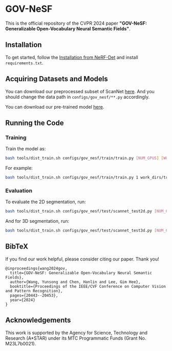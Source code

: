 # GOV-NeSF

This is the official repository of the CVPR 2024 paper **"GOV-NeSF: Generalizable Open-Vocabulary Neural Semantic Fields"**. 

## Installation

To get started, follow the [Installation from NeRF-Det](https://github.com/facebookresearch/NeRF-Det) and install ```requirements.txt```.


## Acquiring Datasets and Models
You can download our preprocessed subset of ScanNet [here](https://drive.google.com/file/d/1GjfdpOi8ukJrvFSOplk-zkTlIeUx99Iv/view?usp=drive_link). And you should change the data path in ```configs/gov_nesf/**.py``` accordingly. 

You can download our pre-trained model [here](https://drive.google.com/file/d/1CoIUp6hcJeO56jUBcFFMdqnIo9gpehm_/view?usp=sharing).

## Running the Code

### Training

Train the model as:

```bash
bash tools/dist_train.sh configs/gov_nesf/train/train.py [NUM_GPUS] [WORK_DIR]
```

For example:
```bash
bash tools/dist_train.sh configs/gov_nesf/train/train.py 1 work_dirs/train
```

### Evaluation

To evaluate the 2D segmentation, run:

```bash
bash tools/dist_train.sh configs/gov_nesf/test/scannet_test2d.py [NUM_GPUS] [WORK_DIR] [CHECKPOINT_PATH]
```

And for 3D segmentation, run:
```bash
bash tools/dist_train.sh configs/gov_nesf/test/scannet_test3d.py [NUM_GPUS] [WORK_DIR] [CHECKPOINT_PATH]
```


## BibTeX
If you find our work helpful, please consider citing our paper. Thank you!
```
@inproceedings{wang2024gov,
  title={GOV-NeSF: Generalizable Open-Vocabulary Neural Semantic Fields},
  author={Wang, Yunsong and Chen, Hanlin and Lee, Gim Hee},
  booktitle={Proceedings of the IEEE/CVF Conference on Computer Vision and Pattern Recognition},
  pages={20443--20453},
  year={2024}
}
```

## Acknowledgements

This work is supported by the Agency for Science, Technology and Research (A*STAR) under its MTC Programmatic Funds (Grant No. M23L7b0021).
